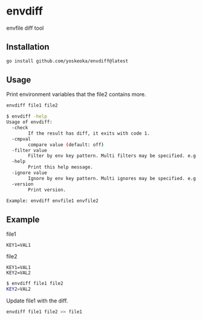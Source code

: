 # envdiff
envfile diff tool

## Installation

```sh
go install github.com/yoskeoka/envdiff@latest
```

## Usage

Print environment variables that the file2 contains more.

```sh
envdiff file1 file2
```

```sh
$ envdiff -help
Usage of envdiff:
  -check
        If the result has diff, it exits with code 1.
  -cmpval
        compare value (default: off)
  -filter value
        Filter by env key pattern. Multi filters may be specified. e.g: -filter="KEY_*"
  -help
        Print this help message.
  -ignore value
        Ignore by env key pattern. Multi ignores may be specified. e.g: -ignore="FOO_*"
  -version
        Print version.

Example: envdiff envfile1 envfile2
```

## Example

file1

```env
KEY1=VAL1
```

file2

```env
KEY1=VAL1
KEY2=VAL2
```

```sh
$ envdiff file1 file2
KEY2=VAL2
```

Update file1 with the diff.

```sh
envdiff file1 file2 >> file1
```
